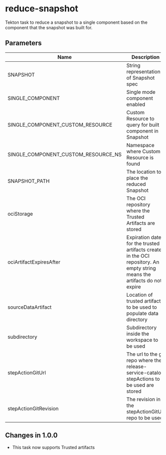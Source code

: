 # reduce-snapshot

Tekton task to reduce a snapshot to a single component based on the component that the snapshot was built for.

## Parameters

| Name                                | Description                                                                                                                | Optional | Default value                                             |
|-------------------------------------|----------------------------------------------------------------------------------------------------------------------------|----------|-----------------------------------------------------------|
| SNAPSHOT                            | String representation of Snapshot spec                                                                                     | No       | -                                                         |
| SINGLE_COMPONENT                    | Single mode component enabled                                                                                              | No       | -                                                         |
| SINGLE_COMPONENT_CUSTOM_RESOURCE    | Custom Resource to query for built component in Snapshot                                                                   | No       | -                                                         |
| SINGLE_COMPONENT_CUSTOM_RESOURCE_NS | Namespace where Custom Resource is found                                                                                   | No       | -                                                         |
| SNAPSHOT_PATH                       | The location to place the reduced Snapshot                                                                                 | No       | -                                                         |
| ociStorage                          | The OCI repository where the Trusted Artifacts are stored                                                                  | Yes      | empty                                                     |
| ociArtifactExpiresAfter             | Expiration date for the trusted artifacts created in the OCI repository. An empty string means the artifacts do not expire | Yes      | 1d                                                        |
| sourceDataArtifact                  | Location of trusted artifacts to be used to populate data directory                                                        | Yes      | ""                                                        |
| subdirectory                        | Subdirectory inside the workspace to be used                                                                               | Yes      | ""                                                        |
| stepActionGitUrl                    | The url to the git repo where the release-service-catalog stepActions to be used are stored                                | Yes      | https://github.com/konflux-ci/release-service-catalog.git |
| stepActionGitRevision               | The revision in the stepActionGitUrl repo to be used                                                                       | Yes      | production                                                |

## Changes in 1.0.0
* This task now supports Trusted artifacts
